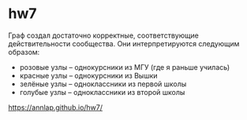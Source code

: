 # hw7

Граф создал достаточно корректные, соответствующие действительности сообщества. Они интерпретируются следующим образом:
+ розовые узлы – однокурсники из МГУ (где я раньше училась)
+ красные узлы – однокурсники из Вышки
+ зелёные узлы – одноклассники из первой школы
+ голубые узлы – одноклассники из второй школы

https://annlap.github.io/hw7/
